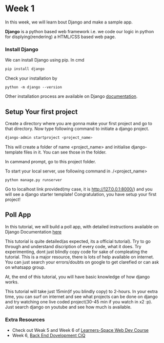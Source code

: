 # Week 1

In this week, we will learn bout Django and make a sample app.

**Django** is a python based web framework i.e. we code our logic in python for displying(rendering) a HTML/CSS based web page.

### Install Django
We can install Django using pip. In cmd
```cmd
pip install django
```

Check your installation by

```
python -m django --version
```

Other installation process are available on Django [documentation](https://docs.djangoproject.com/en/3.1/topics/install/).

## Setup Your first project

Create a directory where you are gonna make your first project and go to that directory.
Now type following command to initiate a django project.

```python
django-admin startproject <project_name>
```

This will create a folder of name <project_name> and initialise django-template files in it. You can see those in the folder.

In cammand prompt, go to this project folder.

To start your local server, use following command in ./<project_name>

```
python manage.py runserver
```

Go to localhost link provided(my case, it is http://127.0.0.1:8000/) and you will see a django starter template!
Congratulation, you have setup your first project!

## Poll App
In this tutorial, we will build a poll app, with detailed instructions available on Django Documentation [here](https://docs.djangoproject.com/en/3.1/intro/tutorial01/)

This tutorial is quite detailed(as expected, its a official tutorial). Try to go through and understand discription of every code, what it does. Try experimenting, dont just blindly copy code for sake of compleating the tutorial. This is a major resource, there is lots of help available on internet. You can just search your errors/doubts on google to get clarefied or can ask on whatsapp group.

At, the end of this tutorial, you will have basic knowledge of how django works.

This tutorial will take just 15min(if you blindly copy) to 2-hours. In your extra time, you can surf on internet and see what projects can be done on django and try watching one live coded project(30-45 min if you watch in x2 :p). Just search django on youtube and see how much is available.

### Extra Resources
- Check out Weak 5 and Week 6 of [Learners-Space Web Dev Course](https://github.com/wncc/learners-space/tree/master/Web%20Development)
- Week 6, [Back End Dovelopment CiQ](https://github.com/wncc/CodeInQuarantine/blob/master/Week_6_Backend/README.md)